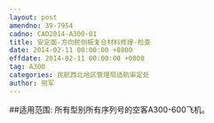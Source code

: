 ```yaml
---
layout: post
amendno: 39-7954
cadno: CAD2014-A300-01
title: 安定面-方向舵侧板复合材料修理-检查
date: 2014-02-11 00:00:00 +0800
effdate: 2014-02-11 00:00:00 +0800
tag: A300
categories: 民航西北地区管理局适航审定处
author: 邢军
---
```


##适用范围:
所有型别所有序列号的空客A300-600飞机。

